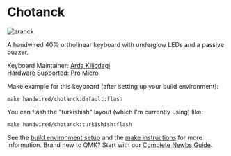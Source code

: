 # Chotanck

![aranck](https://i.imgur.com/BthPF7A.png)

A handwired 40% ortholinear keyboard with underglow LEDs and a passive buzzer.

Keyboard Maintainer: [Arda Kilicdagi](https://github.com/ardakilic)  
Hardware Supported: Pro Micro

Make example for this keyboard (after setting up your build environment):

    make handwired/chotanck:default:flash

You can flash the "turkishish" layout (which I'm currently using) like:

	make handwired/chotanck:turkishish:flash

See the [build environment setup](https://docs.qmk.fm/#/getting_started_build_tools) and the [make instructions](https://docs.qmk.fm/#/getting_started_make_guide) for more information. Brand new to QMK? Start with our [Complete Newbs Guide](https://docs.qmk.fm/#/newbs).
